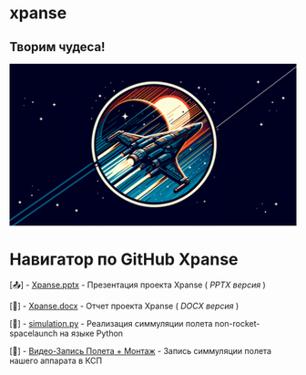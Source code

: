 # xpanse
## Творим чудеса!
[![Header](https://github.com/plzZarbotay/xpanse/blob/main/image.png)](https://github.com/plzZarbotay/xpanse)

# Навигатор по GitHub Xpanse

[📤] - [Xpanse.pptx](https://github.com/plzZarbotay/xpanse/blob/main/Xpanse.pptx) - Презентация проекта Xpanse ( *PPTX версия* )

[📸] - [Xpanse.docx](https://github.com/plzZarbotay/xpanse/blob/main/Xpanse.docx) - Отчет проекта Xpanse ( *DOCX версия* )

[🎉] - [simulation.py](https://github.com/plzZarbotay/xpanse/blob/main/simulation.py) - Реализация симмуляции полета non-rocket-spacelaunch на языке Python 

[💜] - [Видео-Запись Полета + Монтаж](https://youtu.be/z4A-_AOz_Fw?si=F03oGBSF5rk8nhDs) - Запись симмуляции полета нашего аппарата в КСП
